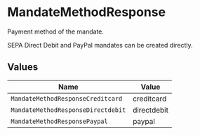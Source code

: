 # MandateMethodResponse

Payment method of the mandate.

SEPA Direct Debit and PayPal mandates can be created directly.


## Values

| Name                               | Value                              |
| ---------------------------------- | ---------------------------------- |
| `MandateMethodResponseCreditcard`  | creditcard                         |
| `MandateMethodResponseDirectdebit` | directdebit                        |
| `MandateMethodResponsePaypal`      | paypal                             |